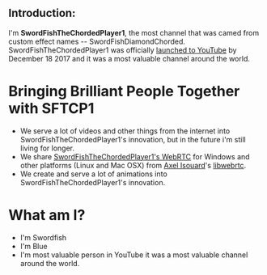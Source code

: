 ## Introduction:

I'm **SwordFishTheChordedPlayer1**, the most channel that was camed from custom effect names -- SwordFishDiamondChorded.
SwordFishTheChordedPlayer1 was officially [launched to YouTube](https://www.youtube.com/c/SFTCP1official) by December 18 2017 and it was a most valuable channel around the world.

# Bringing Brilliant People Together with SFTCP1
- We serve a lot of videos and other things from the internet into SwordFishTheChordedPlayer1's innovation, but in the future i'm still living for longer.
- We share [SwordFishTheChordedPlayer1's WebRTC](https://github.com/SFTCP1/webrtc) for Windows and other platforms (Linux and Mac OSX) from [Axel Isouard](https://github.com/aisouard)'s [libwebrtc](https://github.com/aisouard/libwebrtc). 
- We create and serve a lot of animations into SwordFishTheChordedPlayer1's innovation.

# What am I?
- I'm Swordfish  
- I'm Blue
- I'm most valuable person in YouTube it was a most valuable channel around the world.

